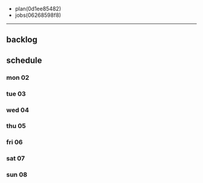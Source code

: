 
- plan(0d1ee85482)
- jobs(06268598f8)
---

## backlog

## schedule
### mon 02
### tue 03
### wed 04
### thu 05
### fri 06
### sat 07
### sun 08




